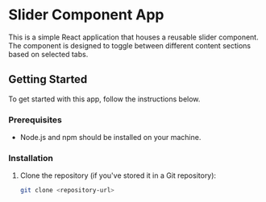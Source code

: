 # Slider Component App

This is a simple React application that houses a reusable slider component. The component is designed to toggle between different content sections based on selected tabs.

## Getting Started

To get started with this app, follow the instructions below.

### Prerequisites

- Node.js and npm should be installed on your machine.

### Installation

1. Clone the repository (if you've stored it in a Git repository):

   ```bash
   git clone <repository-url>
